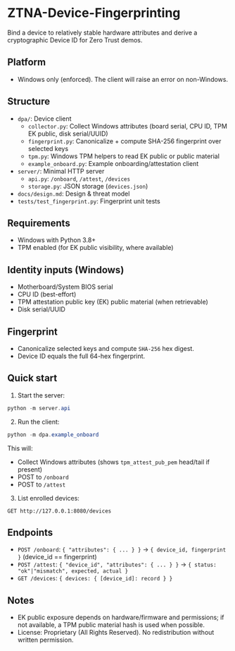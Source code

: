 # ZTNA-Device-Fingerprinting

Bind a device to relatively stable hardware attributes and derive a cryptographic Device ID for Zero Trust demos.

## Platform
- Windows only (enforced). The client will raise an error on non-Windows.

## Structure
- `dpa/`: Device client
  - `collector.py`: Collect Windows attributes (board serial, CPU ID, TPM EK public, disk serial/UUID)
  - `fingerprint.py`: Canonicalize + compute SHA-256 fingerprint over selected keys
  - `tpm.py`: Windows TPM helpers to read EK public or public material
  - `example_onboard.py`: Example onboarding/attestation client
- `server/`: Minimal HTTP server
  - `api.py`: `/onboard`, `/attest`, `/devices`
  - `storage.py`: JSON storage (`devices.json`)
- `docs/design.md`: Design & threat model
- `tests/test_fingerprint.py`: Fingerprint unit tests

## Requirements
- Windows with Python 3.8+
- TPM enabled (for EK public visibility, where available)

## Identity inputs (Windows)
- Motherboard/System BIOS serial
- CPU ID (best-effort)
- TPM attestation public key (EK) public material (when retrievable)
- Disk serial/UUID

## Fingerprint
- Canonicalize selected keys and compute `SHA-256` hex digest.
- Device ID equals the full 64-hex fingerprint.

## Quick start
1) Start the server:
```powershell
python -m server.api
```
2) Run the client:
```powershell
python -m dpa.example_onboard
```
This will:
- Collect Windows attributes (shows `tpm_attest_pub_pem` head/tail if present)
- POST to `/onboard`
- POST to `/attest`

3) List enrolled devices:
```text
GET http://127.0.0.1:8080/devices
```

## Endpoints
- `POST /onboard`: `{ "attributes": { ... } }` → `{ device_id, fingerprint }` (device_id == fingerprint)
- `POST /attest`: `{ "device_id", "attributes": { ... } }` → `{ status: "ok"|"mismatch", expected, actual }`
- `GET /devices`: `{ devices: { [device_id]: record } }`

## Notes
- EK public exposure depends on hardware/firmware and permissions; if not available, a TPM public material hash is used when possible.
- License: Proprietary (All Rights Reserved). No redistribution without written permission.

